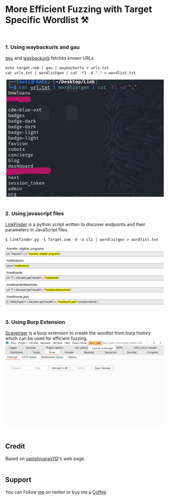 # More Efficient Fuzzing with Target Specific Wordlist ⚒️
&nbsp;


### 1. Using waybackurls and gau
[gau](https://github.com/lc/gau) and [waybackurls](https://github.com/tomnomnom/waybackurls) fetches known URLs
```
echo target.com | gau | waybackurls > urls.txt
cat urls.txt | wordlistgen | cut -f1 -d "." > wordlist.txt
```
![secret09-1.png](../images/secret09-1.png)
</br>&nbsp;

### 2. Using javascript files
[LinkFinder](https://github.com/GerbenJavado/LinkFinder) is a python script written to discover endpoints and their parameters in JavaScript files.
```
$ linkfinder.py -i Target.com -d -o cli | wordlistgen > wordlist.txt
```
![secret09-2.png](../images/secret09-2.png)
</br>&nbsp;

### 3. Using Burp Extension
[Scavenger](https://github.com/0xDexter0us/Scavenger) is a burp extension to create the wordlist from burp history which can be used for efficient fuzzing.
![secret09-3.gif](../images/secret09-3.gif)
</br>&nbsp;

## Credit
Based on [vamshivaran110](https://medium.com/@vamshivaran110/fuzzing-with-custom-wordlists-bb7a808d943f)'s web page.
</br>&nbsp;

## Support
You can Follow [me](https://twitter.com/MeAsHacker_HNA) on twitter or buy me a [Coffee](https://buymeacoffee.com/NafisiAslH)
